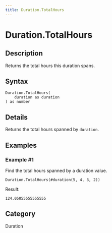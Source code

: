 ```yaml
---
title: Duration.TotalHours
---
```


# Duration.TotalHours


## Description

Returns the total hours this duration spans.


## Syntax

```powerquery
Duration.TotalHours(
    duration as duration
) as number
```


## Details

Returns the total hours spanned by <code>duration</code>.


## Examples

### Example #1 
Find the total hours spanned by a duration value.
```powerquery
Duration.TotalHours(#duration(5, 4, 3, 2))
```

Result: 
```powerquery
124.05055555555555
```




## Category
Duration
